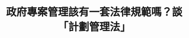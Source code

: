 ---
id: "3"
lang: zh-tw
publish: "FALSE"
selected: "FALSE"
selected_blog: "FALSE"
thumbnail: https://drive.google.com/file/d/1oWMRmjWUGQqGVAQ8cboQXZyqm-TfGSx0/view?usp=sharing
title: 政府專案管理該有一套法律規範嗎？談「計劃管理法」
description: 「計畫管理法案臺灣版，不再浪費人民的納稅錢」連署案
color: Green
join:
  type: 提
  title: 計畫管理法案臺灣版，不再浪費人民的納稅錢
  link: https://join.gov.tw/idea/detail/97f90728-cf72-443c-8b6c-36d216c953df
  image: https://cm.pdis.tw/images/post/3/1bLmIetGAELZcojdXsEY8oYWwsuP9uWUR.jpg
layout: post
departments:
  - 國發會
embed:
  transcript:
    links:
      - https://sayit.pdis.nat.gov.tw/2017-03-31-%E9%96%8B%E6%94%BE%E6%94%BF%E5%BA%9C%E8%81%AF%E7%B5%A1%E4%BA%BA%E7%AC%AC%E4%B8%89%E6%AC%A1%E5%8D%94%E4%BD%9C%E6%9C%83%E8%AD%B0
---